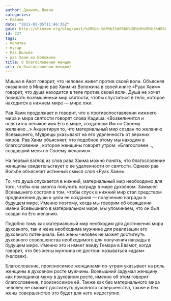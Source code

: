 ```yaml
---
author: Даниэль Левин
categories:
- Разное
date: "2011-01-05T11:46:36Z"
guid: http://shinmem.org/blog/post/%d0%be-%d0%b1%d0%bb%d0%b0%d0%b3%d0%be%d1%81%d0%bb%d0%be%d0%b2%d0%b5%d0%bd%d0%b8%d0%b8-%d0%b6%d0%b5%d0%bd%d1%89%d0%b8%d0%bd
id: 227
tags:
- молитва
- мусар
- Рав Вольбе
- рав Хаим из Воложина
title: О благословении женщин
url: /о-благословении-женщин/
---
```

<!--more-->

Мишна в Авот говорит, что человек живет против своей воли. Объясняя сказанное в Мишне рав Хаим из Воложина в своей книге «Руах Хаим» говорит, что душа находится в теле против своей воли. Душа не хочет покидать возвышенный мир святости, чтобы спуститься в тело, которое находится в нижнем мире — мире лжи.

Рав Хаим продолжает и говорит, что о противопоставлении нижнего мира и мира святости говорят слова Кадиша: «Возвеличится и освятится великое имя Его в мире, созданном Им по Своему желанию&#8230;» Акцентируя то, что материальный мир создан по желанию Всевышнего, Мудрецы указывают на его удаленность от верхних миров. Рав Хаим объясняет, что подобное этому мы находим в благословении , которое женщины говорят утром: «Благословен .., создавший меня по Своему желанию».

На первый взгляд из слов рава Хаима можно понять, что благословение женщины свидетельствует о ее удаленности от святости. Однако рав Вольбе объясняет истинный смысл слов «Руах Хаим».

То, что душа спускается в нижний, материальный мир необходимо для того, чтобы она смогла получить награду в мире духовном. Замысел Всевышнего состоял в том, чтобы спуск в нижний мир стал средством продвижения души к цели ее создания — получению награды в будущем мире. Именно поэтому, когда мы говорим об освящении имени Всевышнего в материальном мире, мы упоминаем, что он был создан по Его желанию.

Подобно тому как материальный мир необходим для достижения мира духовного, так и жена необходима мужчине для реализации его духовного потенциала. Без жены человек не может достигнуть духовного совершенства необходимого для получения награды в будущем мире. Именно это и имеет ввиду Гемара в Евамот, когда говорит, что без жены мужчина не достоин называться «адам» (человек).

Благословение, произносимое женщинами по-утрам указывает на роль женщины в духовном росте мужчины. Всевышний задумал женщину как помощника мужу в духовном росте, именно об этом говорит благословение, произносимое ей. Также как без материального мира человек не сможет достигнуть духовного совершенства, также и без жены совершенство это будет для него недоступно.